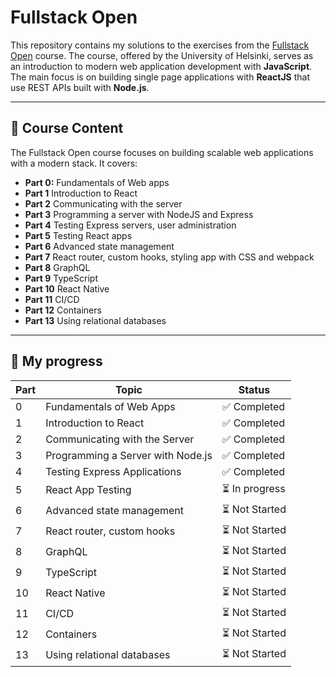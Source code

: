 # Fullstack Open

This repository contains my solutions to the exercises from the [Fullstack Open](https://fullstackopen.com/) course.
The course, offered by the University of Helsinki, serves as an introduction to modern web application development with **JavaScript**.
The main focus is on building single page applications with **ReactJS** that use REST APIs built with **Node.js**.

---

## 🌟 Course Content

The Fullstack Open course focuses on building scalable web applications with a modern stack. It covers:

- **Part 0:** Fundamentals of Web apps
- **Part 1** Introduction to React
- **Part 2** Communicating with the server
- **Part 3** Programming a server with NodeJS and Express
- **Part 4** Testing Express servers, user administration
- **Part 5** Testing React apps
- **Part 6** Advanced state management
- **Part 7** React router, custom hooks, styling app with CSS and webpack
- **Part 8** GraphQL
- **Part 9** TypeScript
- **Part 10** React Native
- **Part 11** CI/CD
- **Part 12** Containers
- **Part 13** Using relational databases

---

## 🚀 My progress

| Part | Topic                         | Status           |
|------|-------------------------------|------------------|
| 0    | Fundamentals of Web Apps      | ✅ Completed   |
| 1    | Introduction to React         | ✅ Completed   |
| 2    | Communicating with the Server | ✅ Completed   |
| 3    | Programming a Server with Node.js | ✅ Completed |
| 4    | Testing Express Applications  | ✅ Completed   |
| 5    | React App Testing             | ⏳ In progress   |
| 6    | Advanced state management   | ⏳ Not Started   |
| 7    | React router, custom hooks    | ⏳ Not Started   |
| 8    | GraphQL                       | ⏳ Not Started   |
| 9    | TypeScript                    | ⏳ Not Started   |
| 10   | React Native                  | ⏳ Not Started   |
| 11   | CI/CD                         | ⏳ Not Started   |
| 12   | Containers                    | ⏳ Not Started   |
| 13   | Using relational databases    | ⏳ Not Started   |

